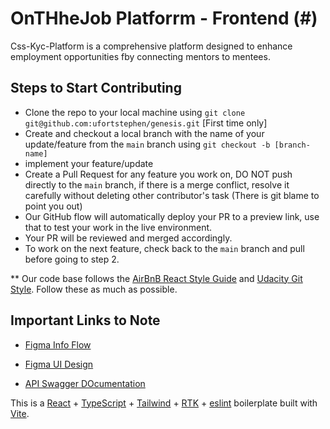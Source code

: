 # OnTHheJob Platforrm - Frontend (#)

Css-Kyc-Platform is a comprehensive platform designed to enhance employment opportunities fby connecting mentors to mentees.

## Steps to Start Contributing

- Clone the repo to your local machine using `git clone git@github.com:ufortstephen/genesis.git` [First time only]
- Create and checkout a local branch with the name of your update/feature from the `main` branch using `git checkout -b [branch-name]`
- implement your feature/update
- Create a Pull Request for any feature you work on, DO NOT push directly to the `main` branch, if there is a merge conflict, resolve it carefully without deleting other contributor's task (There is git blame to point you out)
- Our GitHub flow will automatically deploy your PR to a preview link, use that to test your work in the live environment.
- Your PR will be reviewed and merged accordingly.
- To work on the next feature, check back to the `main` branch and pull before going to step 2.

\*\* Our code base follows the [AirBnB React Style Guide](https://airbnb.io/javascript/react/) and [Udacity Git Style](http://udacity.github.io/git-styleguide/). Follow these as much as possible.

## Important Links to Note

- [Figma Info Flow](#)

- [Figma UI Design](https://www.figma.com/file/0axDUbVK1tLFdDddintmPt/On-The-Job-%3E-Mind-The-Gap?node-id=162%3A1413)

- [API Swagger DOcumentation](#)

This is a [React](https://reactjs.org) + [TypeScript](https://www.typescriptlang.org/) + [Tailwind](https://tailwindcss.com/) + [RTK](https://redux-toolkit.js.org/) + [eslint](https://eslint.org/) boilerplate built with [Vite](https://vitejs.dev).
